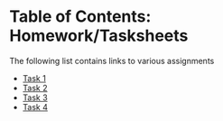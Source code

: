 # Table of Contents: Homework/Tasksheets
The following list contains links to various assignments
* [Task 1](http://github.com/chazcornwall/math4610/blob/master/tasksheets/tasksheet_01.md)
* [Task 2](http://github.com/chazcornwall/math4610/blob/master/tasksheets/tasksheet_02.md)
* [Task 3](http://github.com/chazcornwall/math4610/blob/master/tasksheets/tasksheet_03.md)
* [Task 4](http://github.com/chazcornwall/math4610/blob/master/tasksheets/tasksheet_04.md)
